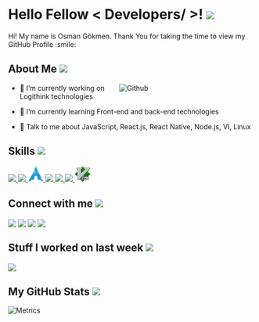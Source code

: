 
  

<h1> Hello Fellow < Developers/ >! <img src = "https://raw.githubusercontent.com/MartinHeinz/MartinHeinz/master/wave.gif" width='50px'> </h1>
<p align='center'>


</p>
<div size='20px'> Hi! My name is Osman Gökmen. Thank You for taking the time to view my GitHub Profile :smile: 
</div>

<h2> About Me <img src = "https://media0.giphy.com/media/KDDpcKigbfFpnejZs6/giphy.gif?cid=ecf05e47oy6f4zjs8g1qoiystc56cu7r9tb8a1fe76e05oty&rid=giphy.gif" width = 100px></h2>

<img width="55%" align="right" alt="Github" src="https://raw.githubusercontent.com/onimur/.github/master/.resources/git-header.svg" />


- 🔭 I’m currently working on Logithink technologies

- 🌱 I’m currently learning Front-end and back-end technologies 

- 💬 Talk to me about  JavaScript, React.js, React Native, Node.js, VI, Linux 

<h2> Skills <img src = "https://media2.giphy.com/media/QssGEmpkyEOhBCb7e1/giphy.gif?cid=ecf05e47a0n3gi1bfqntqmob8g9aid1oyj2wr3ds3mg700bl&rid=giphy.gif" width = 32px> </h2>
  <a href="https://github.com/osmangokmenx">
	<img width ='32px' src ='https://raw.githubusercontent.com/rahulbanerjee26/githubAboutMeGenerator/main/icons/javascript.svg'> 
</a>
<a href="https://github.com/osmangokmenx"> 
	<img width ='32px' src ='https://raw.githubusercontent.com/rahulbanerjee26/githubAboutMeGenerator/main/icons/reactjs.svg'> 
</a>
	
<a href="https://github.com/osmangokmenx">
	<img width ='32px' src ='https://raw.githubusercontent.com/osmangokmenx/osmangokmenx/main/image.webp'> 
</a>
<a href="https://github.com/osmangokmenx">
	 <img width ='32px' src ='https://raw.githubusercontent.com/rahulbanerjee26/githubAboutMeGenerator/main/icons/reactnative.svg'> 
</a>
	
<a href="https://github.com/osmangokmenx">
 <img width ='32px' src ='https://raw.githubusercontent.com/rahulbanerjee26/githubAboutMeGenerator/main/icons/nodejs.svg'> 
 </a>
<a href="https://github.com/osmangokmenx"> 
	<img width ='32px' src ='https://raw.githubusercontent.com/rahulbanerjee26/githubAboutMeGenerator/main/icons/git.svg'> 
</a>
<a href="https://github.com/osmangokmenx"> 
	<img width ='32px' src ='https://raw.githubusercontent.com/osmangokmenx/osmangokmenx/main/vim-2.png'> 
</a>
<h2> Connect with me <img src='https://raw.githubusercontent.com/ShahriarShafin/ShahriarShafin/main/Assets/handshake.gif' width="100px"> </h2>
<a href = 'https://www.linkedin.com/in/osmangokmenx'> <img width = '32px' align= 'center' src="https://raw.githubusercontent.com/rahulbanerjee26/githubAboutMeGenerator/main/icons/linked-in-alt.svg"/></a> 
<a href = 'https://www.twitter.com/osmangokmenx'> <img width = '32px' align= 'center' src="https://raw.githubusercontent.com/rahulbanerjee26/githubAboutMeGenerator/main/icons/twitter.svg"/></a> 
<a href = 'https://www.github.com/osmangokmenx'> <img width = '32px' align= 'center' src="https://raw.githubusercontent.com/rahulbanerjee26/githubAboutMeGenerator/main/icons/github.svg"/></a> 
<a href = 'https://www.instagram.com/osmangokmenx'> <img width = '32px' align= 'center' src="https://raw.githubusercontent.com/rahulbanerjee26/githubProfileReadmeGenerator/main/icons/instagram.svg"/></a> 


	
<h2> Stuff I worked on last week  <img src = "https://media1.giphy.com/media/JZ40cnfnN11KycrvMF/giphy.gif?cid=ecf05e47a0n3gi1bfqntqmob8g9aid1oyj2wr3ds3mg700bl&rid=giphy.gif" width = 70px> </h2>
<a href="https://github.com/anuraghazra/github-readme-stats">
<img align="center" src="https://github-readme-stats.vercel.app/api/wakatime?username=@&compact=True"/>
</a>
<br>


<h2> My GitHub Stats <img src='https://media1.giphy.com/media/du3J3cXyzhj75IOgvA/giphy.gif?cid=ecf05e47x2g034i9pzwtzzsd3xgg2w9nr94t4tflbbgo3008&rid=giphy.gif' width='32px'> </h2>

![Metrics](https://metrics.lecoq.io/osmangokmenx?template=classic&config.timezone=America%2FToronto)

